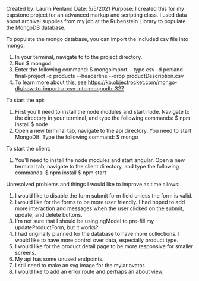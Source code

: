 Created by: Laurin Penland
Date: 5/5/2021
Purpose: I created this for my capstone project for an advanced markup and scripting class. I used data about archival supplies from my job at the Rubenstein Library to populate the MongoDB database.

To populate the mongo database, you can import the included csv file into mongo.
1. In your terminal, navigate to to the project directory.
2. Run $ mongod
3. Enter the following command:
    $ mongoimport --type csv -d penland-final-project -c products --headerline --drop productDescription.csv
4. To learn more about this, see https://kb.objectrocket.com/mongo-db/how-to-import-a-csv-into-mongodb-327

To start the api:
1. First you'll need to install the node modules and start node. Navigate to the directory in your terminal, and type the following commands:
    $ npm install
    $ node .
2. Open a new terminal tab, navigate to the api directory. You need to start MongoDB. Type the following command:
    $ mongo

To start the client:
1. You'll need to install the node modules and start angular. Open a new terminal tab, navigate to the client directory, and type the following commands:
    $ npm install
    $ npm start

Unresolved problems and things I would like to improve as time allows:
1. I would like to disable the form submit form field unless the form is valid.
2. I would like for the forms to be more user friendly. I had hoped to add more interaction and messages when the user clicked on the submit, update, and delete buttons.
3. I'm not sure that I should be using ngModel to pre-fill my updateProductForm, but it works?
4. I had originally planned for the database to have more collections. I would like to have more control over data, especially product type.
5. I would like for the product detail page to be more responsive for smaller screens.
6. My api has some unused endpoints.
7. I still need to make an svg image for the mylar avatar.
10. I would like to add an error route and perhaps an about view.
